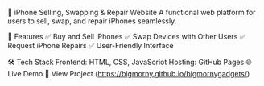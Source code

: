 📱 iPhone Selling, Swapping & Repair Website
A functional web platform for users to sell, swap, and repair iPhones seamlessly.

🚀 Features
✅ Buy and Sell iPhones
✅ Swap Devices with Other Users
✅ Request iPhone Repairs
✅ User-Friendly Interface

🛠 Tech Stack
Frontend: HTML, CSS, JavaScriot
Hosting: GitHub Pages
🌐 Live Demo
🔗 View Project (https://bigmorny.github.io/bigmornygadgets/)
